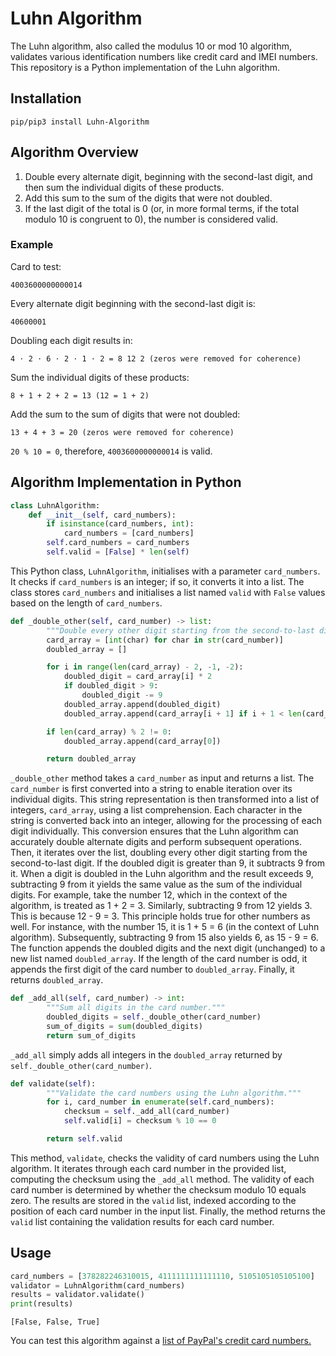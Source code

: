 # Luhn Algorithm
The Luhn algorithm, also called the modulus 10 or mod 10 algorithm, validates various identification numbers like credit card and IMEI numbers. This repository is a Python implementation of the Luhn algorithm.

## Installation
```
pip/pip3 install Luhn-Algorithm
```

## Algorithm Overview
1. Double every alternate digit, beginning with the second-last digit, and then sum the individual digits of these products.
2. Add this sum to the sum of the digits that were not doubled.
3. If the last digit of the total is 0 (or, in more formal terms, if the total modulo 10 is congruent to 0), the number is considered valid.

### Example
Card to test: 
```
4003600000000014
```
Every alternate digit beginning with the second-last digit is:
```
40600001
```
Doubling each digit results in:
```
4 ⋅ 2 ⋅ 6 ⋅ 2 ⋅ 1 ⋅ 2 = 8 12 2 (zeros were removed for coherence)
```
Sum the individual digits of these products:
```
8 + 1 + 2 + 2 = 13 (12 = 1 + 2)
```
Add the sum to the sum of digits that were not doubled:
```
13 + 4 + 3 = 20 (zeros were removed for coherence)
```
`20 % 10 = 0`, therefore, `4003600000000014` is valid.

## Algorithm Implementation in Python
```python
class LuhnAlgorithm:
    def __init__(self, card_numbers):
        if isinstance(card_numbers, int):
            card_numbers = [card_numbers]
        self.card_numbers = card_numbers
        self.valid = [False] * len(self)
```
This Python class, `LuhnAlgorithm`, initialises with a parameter `card_numbers`. It checks if `card_numbers` is an integer; if so, it converts it into a list. The class stores `card_numbers` and initialises a list named `valid` with `False` values based on the length of `card_numbers`.

```python
def _double_other(self, card_number) -> list:
        """Double every other digit starting from the second-to-last digit."""
        card_array = [int(char) for char in str(card_number)]
        doubled_array = []

        for i in range(len(card_array) - 2, -1, -2):
            doubled_digit = card_array[i] * 2
            if doubled_digit > 9:
                doubled_digit -= 9  
            doubled_array.append(doubled_digit)
            doubled_array.append(card_array[i + 1] if i + 1 < len(card_array) else 0) 

        if len(card_array) % 2 != 0:
            doubled_array.append(card_array[0])

        return doubled_array
```
`_double_other` method takes a `card_number` as input and returns a list. The `card_number` is first converted into a string to enable iteration over its individual digits. This string representation is then transformed into a list of integers, `card_array`, using a list comprehension. Each character in the string is converted back into an integer, allowing for the processing of each digit individually. This conversion ensures that the Luhn algorithm can accurately double alternate digits and perform subsequent operations. Then, it iterates over the list, doubling every other digit starting from the second-to-last digit. If the doubled digit is greater than 9, it subtracts 9 from it. When a digit is doubled in the Luhn algorithm and the result exceeds 9, subtracting 9 from it yields the same value as the sum of the individual digits. For example, take the number 12, which in the context of the algorithm, is treated as 1 + 2 = 3. Similarly, subtracting 9 from 12 yields 3. This is because 12 - 9 = 3. This principle holds true for other numbers as well. For instance, with the number 15, it is 1 + 5 = 6 (in the context of Luhn algorithm). Subsequently, subtracting 9 from 15 also yields 6, as 15 - 9 = 6. The function appends the doubled digits and the next digit (unchanged) to a new list named `doubled_array`. If the length of the card number is odd, it appends the first digit of the card number to `doubled_array`. Finally, it returns `doubled_array`.

```python
def _add_all(self, card_number) -> int:
        """Sum all digits in the card number."""
        doubled_digits = self._double_other(card_number)
        sum_of_digits = sum(doubled_digits)
        return sum_of_digits
```
`_add_all` simply adds all integers in the `doubled_array` returned by `self._double_other(card_number)`.

```python
def validate(self):
        """Validate the card numbers using the Luhn algorithm."""
        for i, card_number in enumerate(self.card_numbers):
            checksum = self._add_all(card_number)
            self.valid[i] = checksum % 10 == 0

        return self.valid
```
This method, `validate`, checks the validity of card numbers using the Luhn algorithm. It iterates through each card number in the provided list, computing the checksum using the `_add_all` method. The validity of each card number is determined by whether the checksum modulo 10 equals zero. The results are stored in the `valid` list, indexed according to the position of each card number in the input list. Finally, the method returns the `valid` list containing the validation results for each card number.

## Usage
```python
card_numbers = [378282246310015, 4111111111111110, 5105105105105100]
validator = LuhnAlgorithm(card_numbers)
results = validator.validate()
print(results)
```
```
[False, False, True]
```
You can test this algorithm against a [list of PayPal's credit card numbers.](https://www.paypalobjects.com/en_GB/vhelp/paypalmanager_help/credit_card_numbers.htm)

